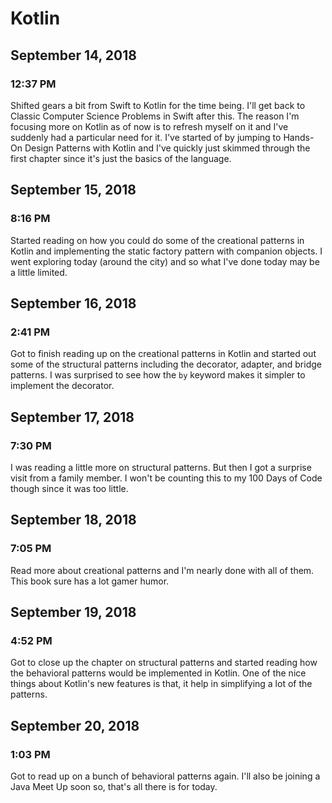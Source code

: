 # Kotlin

## September 14, 2018

### 12:37 PM

Shifted gears a bit from Swift to Kotlin for the time being. I'll get back to Classic Computer Science Problems in Swift after this. The reason I'm focusing more on Kotlin as of now is to refresh myself on it and I've suddenly had a particular need for it. I've started of by jumping to Hands-On Design Patterns with Kotlin and I've quickly just skimmed through the first chapter since it's just the basics of the language.

## September 15, 2018

### 8:16 PM

Started reading on how you could do some of the creational patterns in Kotlin and implementing the static factory pattern with companion objects. I went exploring today (around the city) and so what I've done today may be a little limited.

## September 16, 2018

### 2:41 PM

Got to finish reading up on the creational patterns in Kotlin and started out some of the structural patterns including the decorator, adapter, and bridge patterns. I was surprised to see how the `by` keyword makes it simpler to implement the decorator.

## September 17, 2018

### 7:30 PM

I was reading a little more on structural patterns. But then I got a surprise visit from a family member. I won't be counting this to my 100 Days of Code though since it was too little.

## September 18, 2018

### 7:05 PM

Read more about creational patterns and I'm nearly done with all of them. This book sure has a lot gamer humor.

## September 19, 2018

### 4:52 PM

Got to close up the chapter on structural patterns and started reading how the behavioral patterns would be implemented in Kotlin. One of the nice things about Kotlin's new features is that, it help in simplifying a lot of the patterns.

## September 20, 2018

### 1:03 PM

Got to read up on a bunch of behavioral patterns again. I'll also be joining a Java Meet Up soon so, that's all there is for today.